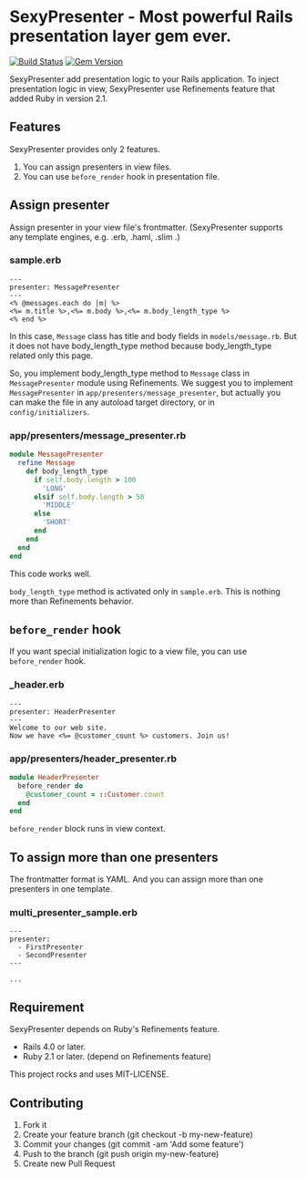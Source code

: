 # SexyPresenter - Most powerful Rails presentation layer gem ever.

[![Build Status](https://travis-ci.org/kmdsbng/sexy_presenter.png?branch=master)](https://travis-ci.org/kmdsbng/sexy_presenter)
[![Gem Version](https://badge.fury.io/rb/sexy_presenter.png)](http://badge.fury.io/rb/sexy_presenter)

SexyPresenter add presentation logic to your Rails application.
To inject presentation logic in view, SexyPresenter use Refinements feature that added Ruby in version 2.1.


## Features

SexyPresenter provides only 2 features.

1. You can assign presenters in view files.
2. You can use `before_render` hook in presentation file.


## Assign presenter

Assign presenter in your view file's frontmatter.
(SexyPresenter supports any template engines, e.g. .erb, .haml, .slim .)

### sample.erb
```erb
---
presenter: MessagePresenter
---
<% @messages.each do |m| %>
<%= m.title %>,<%= m.body %>,<%= m.body_length_type %>
<% end %>
```

In this case, `Message` class has title and body fields in `models/message.rb`.
But it does not have body_length_type method because body_length_type related only this page.

So, you implement body_length_type method to `Message` class in `MessagePresenter` module using Refinements.
We suggest you to implement `MessagePresenter` in `app/presenters/message_presenter`,
but actually you can make the file in any autoload target directory, or in `config/initializers`.

### app/presenters/message_presenter.rb
```ruby
module MessagePresenter
  refine Message
    def body_length_type
      if self.body.length > 100
        'LONG'
      elsif self.body.length > 50
        'MIDDLE'
      else
        'SHORT'
      end
    end
  end
end
```

This code works well.

`body_length_type` method is activated only in `sample.erb`.
This is nothing more than Refinements behavior.

## `before_render` hook

If you want special initialization logic to a view file, you can use `before_render` hook.

### _header.erb
```erb
---
presenter: HeaderPresenter
---
Welcome to our web site.
Now we have <%= @customer_count %> customers. Join us!
```

### app/presenters/header_presenter.rb
```ruby
module HeaderPresenter
  before_render do
    @customer_count = ::Customer.count
  end
end
```

`before_render` block runs in view context.


## To assign more than one presenters

The frontmatter format is YAML. And you can assign more than one presenters in one template.

### multi_presenter_sample.erb
```erb
---
presenter:
  - FirstPresenter
  - SecondPresenter
---

...
```




## Requirement

SexyPresenter depends on Ruby's Refinements feature.

* Rails 4.0 or later.
* Ruby 2.1 or later. (depend on Refinements feature)



This project rocks and uses MIT-LICENSE.


## Contributing

1. Fork it
2. Create your feature branch (git checkout -b my-new-feature)
3. Commit your changes (git commit -am 'Add some feature')
4. Push to the branch (git push origin my-new-feature)
5. Create new Pull Request

